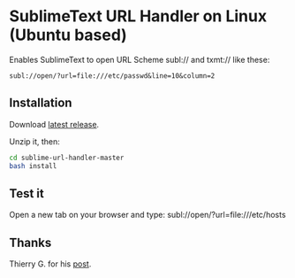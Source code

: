 # SublimeText URL Handler on Linux (Ubuntu based)

Enables SublimeText to open URL Scheme subl:// and txmt:// like these:

`subl://open/?url=file:///etc/passwd&line=10&column=2`

## Installation

Download [latest release](https://github.com/algorich/sublime-url-handler/archive/master.zip).

Unzip it, then:
``` bash
cd sublime-url-handler-master
bash install
```
## Test it

Open a new tab on your browser and type: subl://open/?url=file:///etc/hosts


## Thanks

Thierry G. for his [post](http://goo.gl/bO6AZ).
